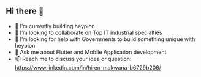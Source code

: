 ## Hi there 👋


- 🚀 I’m currently building heypion
- 👯 I’m looking to collaborate on Top IT industrial specialties
- 🌱 I’m looking for help with Governments to build something unique with heypion
- 💬 Ask me about Flutter and Mobile Application development
- 📫 Reach me to discuss your idea or question: https://www.linkedin.com/in/hiren-makwana-b6729b206/

